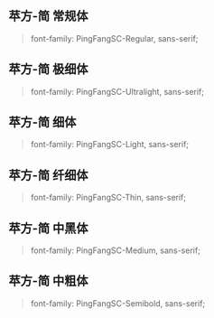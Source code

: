 <!--
 * @Date: 2021-12-14 20:50:55
 * @LastEditors: Timeout
 * @LastEditTime: 2021-12-14 20:54:13
 * @FilePath: /PingFangSC/README.md
-->

## 苹方-简 常规体

> font-family: PingFangSC-Regular, sans-serif;

## 苹方-简 极细体

> font-family: PingFangSC-Ultralight, sans-serif;

## 苹方-简 细体

> font-family: PingFangSC-Light, sans-serif;

## 苹方-简 纤细体

> font-family: PingFangSC-Thin, sans-serif;

## 苹方-简 中黑体

> font-family: PingFangSC-Medium, sans-serif;

## 苹方-简 中粗体

> font-family: PingFangSC-Semibold, sans-serif;
